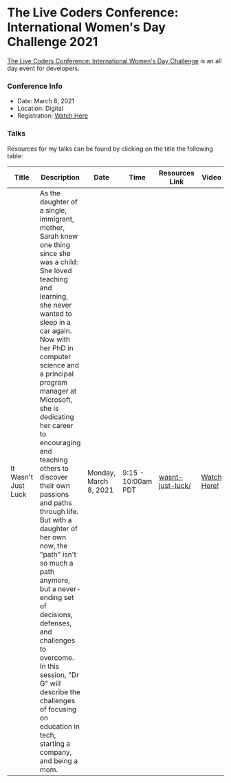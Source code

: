 # The Live Coders Conference: International Women's Day Challenge 2021

[The Live Coders Conference: International Women's Day Challenge](https://livecoders.dev/conference/) is an all day event for developers.  

### Conference Info
- Date: March 8, 2021
- Location: Digital
- Registration: [Watch Here](https://livecoders.dev/conference/)

### Talks

Resources for my talks can be found by clicking on the title the following table:

| Title | Description | Date | Time | Resources Link | Video |
|-------|-------------|------|------|----------------|-------|
| It Wasn't Just Luck | As the daughter of a single, immigrant, mother, Sarah knew one thing since she was a child: She loved teaching and learning, she never wanted to sleep in a car again. Now with her PhD in computer science and a principal program manager at Microsoft, she is dedicating her career to encouraging and teaching others to discover their own passions and paths through life. But with a daughter of her own now, the "path" isn't so much a path anymore, but a never-ending set of decisions, defenses, and challenges to overcome. In this session, "Dr G" will describe the challenges of focusing on education in tech, starting a company, and being a mom. | Monday, March 8, 2021 | 9:15 - 10:00am PDT | [wasnt-just-luck/](https://github.com/sguthals/talkswithdrg/tree/main/2021/live-coders-iwd/wasnt-just-luck) | [Watch Here!](https://livecoders.dev/conference/) |
